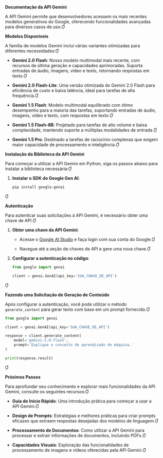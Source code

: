 **Documentação da API Gemini**

A API Gemini permite que desenvolvedores acessem os mais recentes modelos generativos do Google, oferecendo funcionalidades avançadas para diversos casos de uso.

**Modelos Disponíveis**

A família de modelos Gemini inclui várias variantes otimizadas para diferentes necessidades:

- **Gemini 2.0 Flash**: Nosso modelo multimodal mais recente, com recursos de última geração e capacidades aprimoradas. Suporta entradas de áudio, imagens, vídeo e texto, retornando respostas em texto.

- **Gemini 2.0 Flash-Lite**: Uma versão otimizada do Gemini 2.0 Flash para eficiência de custo e baixa latência, ideal para tarefas de alta frequência.

- **Gemini 1.5 Flash**: Modelo multimodal equilibrado com ótimo desempenho para a maioria das tarefas, suportando entradas de áudio, imagens, vídeo e texto, com respostas em texto.

- **Gemini 1.5 Flash-8B**: Projetado para tarefas de alto volume e baixa complexidade, mantendo suporte a múltiplas modalidades de entrada.

- **Gemini 1.5 Pro**: Destinado a tarefas de raciocínio complexas que exigem maior capacidade de processamento e inteligência.

**Instalação da Biblioteca da API Gemini**

Para começar a utilizar a API Gemini em Python, siga os passos abaixo para instalar a biblioteca necessária:

1. **Instalar o SDK do Google Gen AI**:

   ```bash
   pip install google-genai
   ```


**Autenticação**

Para autenticar suas solicitações à API Gemini, é necessário obter uma chave de API.

1. **Obter uma chave da API Gemini**:

   - Acesse o [Google AI Studio](https://aistudio.google.com/) e faça login com sua conta do Google.

   - Navegue até a seção de chaves de API e gere uma nova chave.

2. **Configurar a autenticação no código**:

   ```python
   from google import genai

   client = genai.GenAI(api_key='SUA_CHAVE_DE_API')
   ```


**Fazendo uma Solicitação de Geração de Conteúdo**

Após configurar a autenticação, você pode utilizar o método `generate_content` para gerar texto com base em um prompt fornecido.


```python
from google import genai

client = genai.GenAI(api_key='SUA_CHAVE_DE_API')

response = client.generate_content(
    model='gemini-2.0-flash',
    prompt='Explique o conceito de aprendizado de máquina.'
)

print(response.result)
```


**Próximos Passos**

Para aprofundar seu conhecimento e explorar mais funcionalidades da API Gemini, consulte os seguintes recursos:

- **Guia de Início Rápido**: Uma introdução prática para começar a usar a API Gemini.

- **Design de Prompts**: Estratégias e melhores práticas para criar prompts eficazes que extraem respostas desejadas dos modelos de linguagem.

- **Processamento de Documentos**: Como utilizar a API Gemini para processar e extrair informações de documentos, incluindo PDFs.

- **Capacidades Visuais**: Exploração das funcionalidades de processamento de imagens e vídeos oferecidas pela API Gemini.